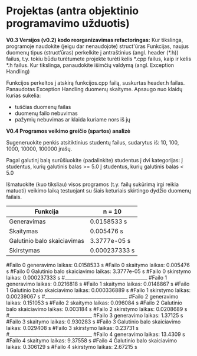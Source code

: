 # Projektas (antra objektinio programavimo užduotis)

**V0.3
Versijos (v0.2) kodo reorganizavimas refactoringas:**
Kur tikslinga, programoje naudokite (jeigu dar nenaudojote) struct'ūras
Funkcijas, naujus duomenų tipus (struct’ūras) perkelkite į antraštinius (angl. header (*.h)) failus, t.y. tokiu būdu turėtumete projekte turėti kelis *.cpp failus, kaip ir kelis *.h failus.
Kur tikslinga, panaudokite išimčių valdymą (angl. Exception Handling)

Funkcijos perkeltos į atskirą funkcijos.cpp failą, suskurtas header.h failas.
Panaudotas Exception Handling duomenų skaityme. Apsaugo nuo klaidų kurias sukelia:
- tuščias duomenų failas
- duomenų failo nebuvimas
- pažymių nebuvimas ar klaida kuriame nors iš jų

**V0.4
Programos veikimo greičio (spartos) analizė**

Sugeneruokite penkis atsitiktinius studentų failus, sudarytus iš: 10, 100, 1000, 10000, 100000 įrašų.

Pagal galutinį balą surūšiuokite (padalinkite) studentus į dvi kategorijas:
Į studentus, kurių galutinis balas >= 5.0
Į studentus, kurių galutinis balas < 5.0

Išmatuokite (kuo tiksliau) visos programos (t.y. failų sukūrimą irgi reikia matuoti) veikimo laiką testuojant su šiais keturiais skirtingo dydžio duomenų failais.

| Funkcija | n = 10 |
| ---- | ----|
| Generavimas |  0.0158533 s|
| Skaitymas |  0.005476 s|
| Galutinio balo skaiciavimas | 3.3777e-05 s |
| Skirstymas | 0.000237333 s| 

#Failo 0 generavimo laikas: 0.0158533 s
#Failo 0 skaitymo laikas: 0.005476 s
#Failo 0 Galutinio balo skaiciavimo laikas: 3.3777e-05 s
#Failo 0 skirstymo laikas: 0.000237333 s
#___________________________________
#Failo 1 generavimo laikas: 0.0216818 s
#Failo 1 skaitymo laikas: 0.0148867 s
#Failo 1 Galutinio balo skaiciavimo laikas: 0.000336889 s
#Failo 1 skirstymo laikas: 0.00239067 s
#___________________________________
#Failo 2 generavimo laikas: 0.151053 s
#Failo 2 skaitymo laikas: 0.096084 s
#Failo 2 Galutinio balo skaiciavimo laikas: 0.003184 s
#Failo 2 skirstymo laikas: 0.0208689 s
#___________________________________
#Failo 3 generavimo laikas: 1.37125 s
#Failo 3 skaitymo laikas: 0.930283 s
#Failo 3 Galutinio balo skaiciavimo laikas: 0.029408 s
#Failo 3 skirstymo laikas: 0.23731 s
#___________________________________
#Failo 4 generavimo laikas: 13.4309 s
#Failo 4 skaitymo laikas: 9.37558 s
#Failo 4 Galutinio balo skaiciavimo laikas: 0.306129 s
#Failo 4 skirstymo laikas: 2.67215 s
#
